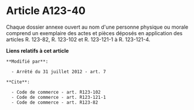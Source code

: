 # Article A123-40

Chaque dossier annexe ouvert au nom d'une personne physique ou morale comprend un exemplaire des actes et pièces déposés en
application des articles R. 123-82, R. 123-102 et R. 123-121-1 à R. 123-121-4.

**Liens relatifs à cet article**

	**Modifié par**:

	  - Arrêté du 31 juillet 2012 - art. 7

	**Cite**:

	  - Code de commerce - art. R123-102
	  - Code de commerce - art. R123-121-1
	  - Code de commerce - art. R123-82
